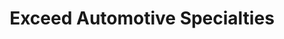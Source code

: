 ---
title: "Exceed Automotive Specialties"
url: /saskatoon/exceed-automotive-specialties/
shop: Autowerkstatt
---